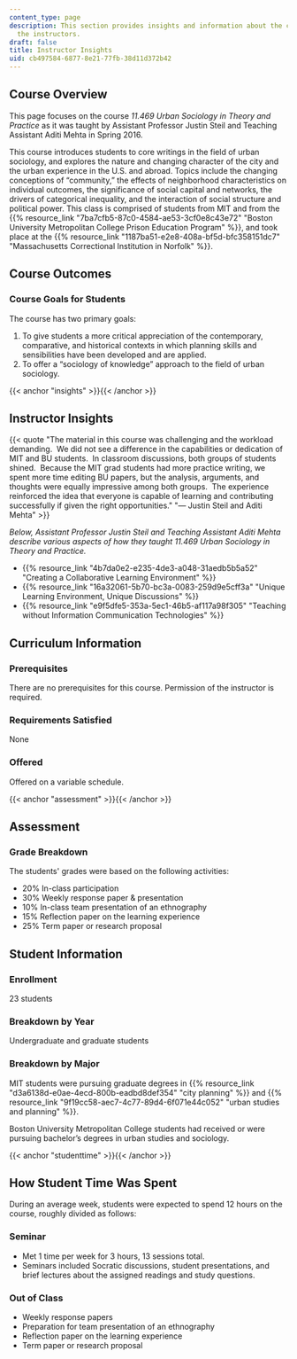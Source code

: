```yaml
---
content_type: page
description: This section provides insights and information about the course from
  the instructors.
draft: false
title: Instructor Insights
uid: cb497584-6877-8e21-77fb-38d11d372b42
---
```

## Course Overview

This page focuses on the course *11.469 Urban Sociology in Theory and Practice* as it was taught by Assistant Professor Justin Steil and Teaching Assistant Aditi Mehta in Spring 2016.

This course introduces students to core writings in the field of urban sociology, and explores the nature and changing character of the city and the urban experience in the U.S. and abroad. Topics include the changing conceptions of “community,” the effects of neighborhood characteristics on individual outcomes, the significance of social capital and networks, the drivers of categorical inequality, and the interaction of social structure and political power. This class is comprised of students from MIT and from the {{% resource_link "7ba7cfb5-87c0-4584-ae53-3cf0e8c43e72" "Boston University Metropolitan College Prison Education Program" %}}, and took place at the {{% resource_link "1187ba51-e2e8-408a-bf5d-bfc358151dc7" "Massachusetts Correctional Institution in Norfolk" %}}.

## Course Outcomes

### Course Goals for Students

The course has two primary goals:

1. To give students a more critical appreciation of the contemporary, comparative, and historical contexts in which planning skills and sensibilities have been developed and are applied.
2. To offer a “sociology of knowledge” approach to the field of urban sociology.

{{< anchor "insights" >}}{{< /anchor >}}

## Instructor Insights

{{< quote "The material in this course was challenging and the workload demanding.&nbsp; We did not see a difference in the capabilities or dedication of MIT and BU students.&nbsp; In classroom discussions, both groups of students shined.&nbsp; Because the MIT grad students had more practice writing, we spent more time editing BU papers, but the analysis, arguments, and thoughts were equally impressive among both groups.&nbsp; The experience reinforced the idea that everyone is capable of learning and contributing successfully if given the right opportunities." "— Justin Steil and Aditi Mehta" >}}

*Below, Assistant Professor Justin Steil and Teaching Assistant Aditi Mehta describe various aspects of how they taught 11.469 Urban Sociology in Theory and Practice.*

- {{% resource_link "4b7da0e2-e235-4de3-a048-31aedb5b5a52" "Creating a Collaborative Learning Environment" %}}
- {{% resource_link "16a32061-5b70-bc3a-0083-259d9e5cff3a" "Unique Learning Environment, Unique Discussions" %}}
- {{% resource_link "e9f5dfe5-353a-5ec1-46b5-af117a98f305" "Teaching without Information Communication Technologies" %}}

## Curriculum Information

### Prerequisites

There are no prerequisites for this course. Permission of the instructor is required.

### Requirements Satisfied

None

### Offered

Offered on a variable schedule.

{{< anchor "assessment" >}}{{< /anchor >}}

## Assessment

### Grade Breakdown

The students' grades were based on the following activities:

- 20% In-class participation
- 30% Weekly response paper & presentation
- 10% In-class team presentation of an ethnography
- 15% Reflection paper on the learning experience
- 25% Term paper or research proposal

## Student Information

### Enrollment

23 students

### Breakdown by Year

Undergraduate and graduate students

### Breakdown by Major

MIT students were pursuing graduate degrees in {{% resource_link "d3a6138d-e0ae-4ecd-800b-eadbd8def354" "city planning" %}} and {{% resource_link "9f19cc58-aec7-4c77-89d4-6f071e44c052" "urban studies and planning" %}}.

Boston University Metropolitan College students had received or were pursuing bachelor’s degrees in urban studies and sociology.

{{< anchor "studenttime" >}}{{< /anchor >}}

## How Student Time Was Spent

During an average week, students were expected to spend 12 hours on the course, roughly divided as follows:

### Seminar

- Met 1 time per week for 3 hours, 13 sessions total.
- Seminars included Socratic discussions, student presentations, and brief lectures about the assigned readings and study questions.

### Out of Class

- Weekly response papers
- Preparation for team presentation of an ethnography
- Reflection paper on the learning experience
- Term paper or research proposal